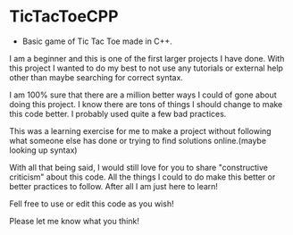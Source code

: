 # TicTacToeCPP
- Basic game of Tic Tac Toe made in C++. 

I am a beginner and this is one of the first larger projects I have done. With this project I wanted to do my best to not use any tutorials or external help other than maybe searching for correct syntax. 

I am 100% sure that there are a million better ways I could of gone about doing this project. I know there are tons of things I should change to make this code better. I probably used quite a few bad practices. 

This was a learning exercise for me to make a project without following what someone else has done or trying to find solutions online.(maybe looking up syntax) 

With all that being said, I would still love for you to share "constructive criticism" about this code. All the things I could to do make this better or better practices to follow. After all I am just here to learn! 

Fell free to use or edit this code as you wish!

Please let me know what you think! 
